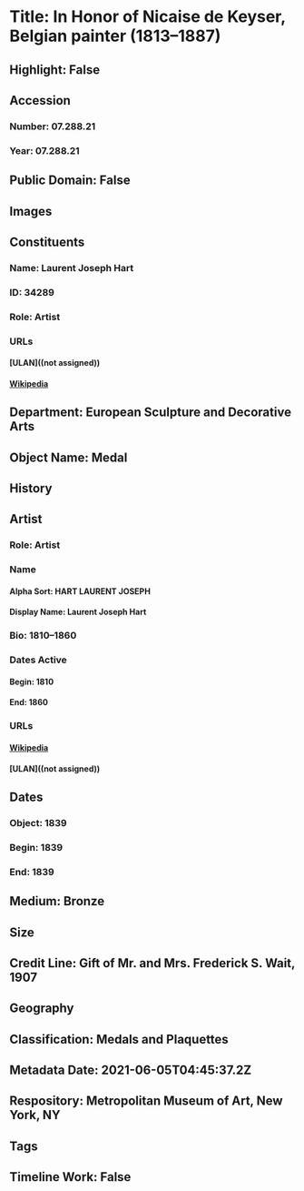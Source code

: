 # Title: In Honor of Nicaise de Keyser, Belgian painter (1813–1887)
## Highlight: False
## Accession
### Number: 07.288.21
### Year: 07.288.21
## Public Domain: False
## Images
## Constituents
### Name: Laurent Joseph Hart
### ID: 34289
### Role: Artist
### URLs
#### [ULAN]((not assigned))
#### [Wikipedia](https://www.wikidata.org/wiki/Q15965355)
## Department: European Sculpture and Decorative Arts
## Object Name: Medal
## History
## Artist
### Role: Artist
### Name
#### Alpha Sort: HART LAURENT JOSEPH
#### Display Name: Laurent Joseph Hart
### Bio: 1810–1860
### Dates Active
#### Begin: 1810
#### End: 1860
### URLs
#### [Wikipedia](https://www.wikidata.org/wiki/Q15965355)
#### [ULAN]((not assigned))
## Dates
### Object: 1839
### Begin: 1839
### End: 1839
## Medium: Bronze
## Size
## Credit Line: Gift of Mr. and Mrs. Frederick S. Wait, 1907
## Geography
## Classification: Medals and Plaquettes
## Metadata Date: 2021-06-05T04:45:37.2Z
## Respository: Metropolitan Museum of Art, New York, NY
## Tags
## Timeline Work: False